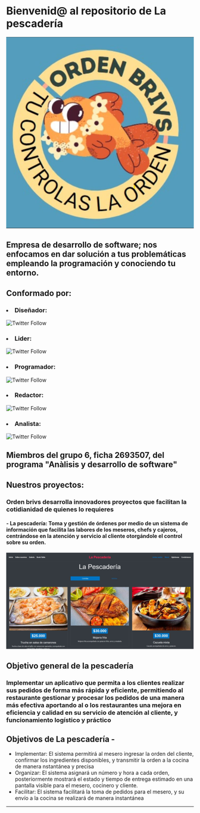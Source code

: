 <h1 aling="center">Bienvenid@ al repositorio de La pescadería</h1>

![](https://github.com/BrayanCarrillo/Orden-Brivs/blob/main/Logo%20Orden%20Brivs.png)  
<h2 aling="center">Empresa de desarrollo de software; nos enfocamos en dar solución a tus problemáticas empleando la programación y conociendo tu entorno.</h2>

<div>
<h2>Conformado por: </h2>
<div> <h3><li>Diseñador:</h3> <img alt="Twitter Follow" src="https://img.shields.io/twitter/follow/Cristian%20Alvarez?color=orange&style=for-the-badge"> </li> </div> 
<div> <h3><li>Lider:</h3> <img alt="Twitter Follow" src="https://img.shields.io/twitter/follow/Brayan%20Carrillo?color=blue%20&style=for-the-badge"> </li> </div>
<div> <h3><li>Programador:</h3> <img alt="Twitter Follow" src="https://img.shields.io/twitter/follow/Natalia%20Soto?color=purple&style=for-the-badge"> </li> </div>
<div> <h3><li>Redactor:</h3> <img alt="Twitter Follow" src="https://img.shields.io/twitter/follow/Diego%20Mill%C3%A1n?color=red%20&style=for-the-badge"> </li> </div>
<div> <h3><li>Analista:</h3> <img alt="Twitter Follow" src="https://img.shields.io/twitter/follow/Paula%20Vargas?color=green&style=for-the-badge"> </li> </div>
<h2>Miembros del grupo 6, ficha 2693507, del programa "Anàlisis y desarrollo de software" </h2>
</div>

## Nuestros proyectos:
### Orden brivs desarrolla innovadores proyectos que facilitan la cotidianidad de quienes lo requieres
#### - La pescadería: Toma y gestión de órdenes por medio de un sistema de información que facilita las labores de los meseros, chefs y cajeros, centrándose en la atención y servicio al cliente otorgándole el control sobre su orden.
![](https://github.com/BrayanCarrillo/Orden-Brivs/blob/main/Pagina%20principal%20maqueta.jpeg)   
## Objetivo general de la pescadería
### Implementar un aplicativo que permita a los clientes realizar sus pedidos de forma más rápida y eficiente, permitiendo al restaurante gestionar y procesar los pedidos de una manera más efectiva aportando al o los restaurantes una mejora en eficiencia y calidad en su servicio de atención al cliente, y funcionamiento logístico y práctico 
## Objetivos de La pescadería -
<ul>
  <li>Implementar: El sistema permitirá al mesero ingresar la orden del cliente, confirmar los ingredientes disponibles, y transmitir la orden a la cocina de manera nstantánea y precisa</li>
  <li>Organizar: El sistema asignará un número y hora a cada orden, posteriormente mostrará el estado y tiempo de entrega estimado en una pantalla visible para el mesero, cocinero y cliente. </li>
  <li>Facilitar: El sistema facilitará la toma de pedidos para el mesero, y su envío a la cocina se realizará de manera instantánea</li>
</ul>

---
